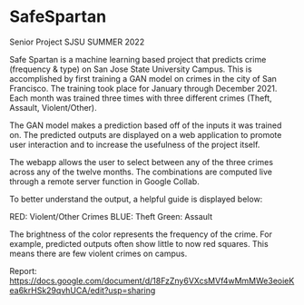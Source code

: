 # SafeSpartan
Senior Project SJSU SUMMER 2022

Safe Spartan is a machine learning based project that predicts crime (frequency & type) on San Jose State University Campus. This is accomplished by first training a GAN model on crimes in the city of San Francisco. The training took place for January through December 2021. Each month was trained three times with three different crimes (Theft, Assault, Violent/Other). 

The GAN model makes a prediction based off of the inputs it was trained on. The predicted outputs are displayed on a web application to promote user interaction and to increase the usefulness of the project itself.

The webapp allows the user to select between any of the three crimes across any of the twelve months. The combinations are computed live through a remote server function in Google Collab. 

To better understand the output, a helpful guide is displayed below:


RED: Violent/Other Crimes
BLUE: Theft
Green: Assault

The brightness of the color represents the frequency of the crime. For example, predicted outputs often show little to now red squares. This means there are few violent crimes on campus. 


Report: https://docs.google.com/document/d/18FzZny6VXcsMVf4wMmMWe3eoieKea6krHSk29qvhUCA/edit?usp=sharing
